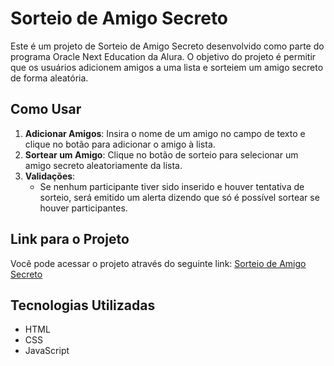 # Sorteio de Amigo Secreto

Este é um projeto de Sorteio de Amigo Secreto desenvolvido como parte do programa Oracle Next Education da Alura. O objetivo do projeto é permitir que os usuários adicionem amigos a uma lista e sorteiem um amigo secreto de forma aleatória.

## Como Usar

1. **Adicionar Amigos**: Insira o nome de um amigo no campo de texto e clique no botão para adicionar o amigo à lista.
2. **Sortear um Amigo**: Clique no botão de sorteio para selecionar um amigo secreto aleatoriamente da lista.
3. **Validações**:
   - Se nenhum participante tiver sido inserido e houver tentativa de sorteio, será emitido um alerta dizendo que só é possível sortear se houver participantes.

## Link para o Projeto

Você pode acessar o projeto através do seguinte link: [Sorteio de Amigo Secreto](https://scostavinicius.github.io/challenge-amigo-secreto_pt/)

## Tecnologias Utilizadas

- HTML
- CSS
- JavaScript
